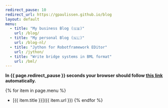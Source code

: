 ```yaml
---
redirect_pause: 10
redirect_url: https://gpaulissen.github.io/blog
layout: default
menu:
  - title: "My business Blog (🇬🇧)"
    url: /blog/
  - title: "My personal Blog (🇳🇱)"
    url: /blog-nl/
  - title: "Jython for Robotframework EDitor"
    url: /jython/
  - title: "Write bridge systems in BML format"
    url: /bml/
---
```


**In {{ page.redirect_pause }} seconds your browser should follow <a href="{{ page.redirect_url }}">this link</a> automatically.**

{% for item in page.menu %}
* [{{ item.title }}]({{ item.url }})
{% endfor %}


